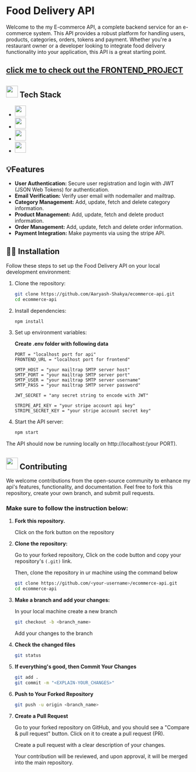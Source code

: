 # Food Delivery API

Welcome to the my E-commerce API, a complete backend service for an e-commerce system. This API provides a robust platform for handling users, products, categories, orders, tokens and payment. Whether you're a restaurant owner or a developer looking to integrate food delivery functionality into your application, this API is a great starting point.

## [click me to check out the FRONTEND_PROJECT](https://github.com/Aaryash-Shakya/ecommerce-website-react)

## <img src="https://cdn.iconscout.com/icon/free/png-256/free-layers-94-675757.png?f=webp" height=32 width=32> Tech Stack

- <img src="https://img.shields.io/badge/-JavaScript-555?logo=javascript" height=30> 
- <img src="https://img.shields.io/badge/-Node.js-555?logo=node.js" height=30> 
- <img src="https://img.shields.io/badge/-Express-555?logo=express" height=30> 
- <img src="https://img.shields.io/badge/-MongoDB-555?logo=mongodb" height=30> 

## 💡Features

- **User Authentication:** Secure user registration and login with JWT (JSON Web Tokens) for authentication.
- **Email Verification:** Verify user email with nodemailer and mailtrap.
- **Category Management:** Add, update, fetch and delete category information.
- **Product Management:** Add, update, fetch and delete product information.
- **Order Management:** Add, update, fetch and delete order information.
- **Payment Integration:** Make payments via using the stripe API.

## 🧑‍💻 Installation
Follow these steps to set up the Food Delivery API on your local development environment:

1. Clone the repository:
    ```sh
    git clone https://github.com/Aaryash-Shakya/ecommerce-api.git
    cd ecommerce-api
    ```

2. Install dependencies:
    ```sh
    npm install
    ```

3. Set up environment variables:
    
    **Create .env folder with following data**
    ```
    PORT = "localhost port for api"
    FRONTEND_URL = "localhost port for frontend"

    SMTP_HOST = "your mailtrap SMTP server host"
    SMTP_PORT = "your mailtrap SMTP server port"
    SMTP_USER = "your mailtrap SMTP server username"
    SMTP_PASS = "your mailtrap SMTP server password"

    JWT_SECRET = "any secret string to encode with JWT"

    STRIPE_API_KEY = "your stripe account api key"
    STRIPE_SECRET_KEY = "your stripe account secret key"
    ```

4. Start the API server:
    ```sh
    npm start
    ```

The API should now be running locally on http://localhost:(your PORT).

## <img src="https://cdn.iconscout.com/icon/free/png-256/free-social-285-116319.png?f=webp" height=32 width=32> Contributing
We welcome contributions from the open-source community to enhance my api's features, functionality, and documentation. Feel free to fork this repository, create your own branch, and submit pull requests.

### Make sure to follow the instruction below:

1. **Fork this repository.**
    
    Click on the fork button on the repository

2. **Clone the repository:**

    Go to your forked repository, Click on the code button and copy your repository's `(.git)` link.
  
    Then, clone the repository in ur machine using the command below

    ```sh
    git clone https://github.com/<your-username>/ecommerce-api.git
    cd ecommerce-api
    ```

3. **Make a branch and add your changes:**

    In your local machine create a new branch

    ```sh
    git checkout -b <branch_name>
    ```

    Add your changes to the branch

4. **Check the changed files**
 
    ```sh
    git status
    ```

5. **If everything's good, then Commit Your Changes**

    ```sh
    git add .
    git commit -m "<EXPLAIN-YOUR_CHANGES>"
    ```

6. **Push to Your Forked Repository**

    ```sh
    git push -u origin <branch_name>
    ```

7. **Create a Pull Request**

    Go to your forked repository on GitHub, and you should see a "Compare & pull request" button. Click on it to create a pull request (PR).
    
    Create a pull request with a clear description of your changes.
      
    Your contribution will be reviewed, and upon approval, it will be merged into the main repository.

